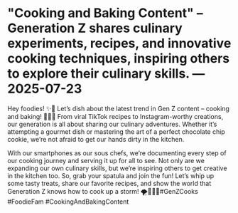 # "Cooking and Baking Content" – Generation Z shares culinary experiments, recipes, and innovative cooking techniques, inspiring others to explore their culinary skills. — 2025-07-23

Hey foodies! ✨🍳 Let’s dish about the latest trend in Gen Z content – cooking and baking! 🍰👩‍🍳 From viral TikTok recipes to Instagram-worthy creations, our generation is all about sharing our culinary adventures. Whether it’s attempting a gourmet dish or mastering the art of a perfect chocolate chip cookie, we’re not afraid to get our hands dirty in the kitchen.

With our smartphones as our sous chefs, we’re documenting every step of our cooking journey and serving it up for all to see. Not only are we expanding our own culinary skills, but we’re inspiring others to get creative in the kitchen too. So, grab your spatula and join the fun! Let’s whip up some tasty treats, share our favorite recipes, and show the world that Generation Z knows how to cook up a storm! 🌪️👩‍🍳💖#GenZCooks #FoodieFam #CookingAndBakingContent